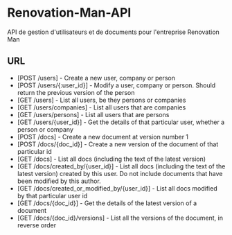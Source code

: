 # Renovation-Man-API
API de gestion d'utilisateurs et de documents pour l'entreprise Renovation Man

## URL
- [POST /users] - Create a new user, company or person
- [POST /users/{:user_id}] - Modify a user, company or person. Should return the previous version of the person
- [GET /users] - List all users, be they persons or companies
- [GET /users/companies] - List all users that are companies
- [GET /users/persons] - List all users that are persons
- [GET /users/{user_id}] - Get the details of that particular user, whether a person or company
- [POST /docs] - Create a new document at version number 1
- [POST /docs/{doc_id}] - Create a new version of the document of that particular id
- [GET /docs] - List all docs (including the text of the latest version)
- [GET /docs/created_by/{user_id}] - List all docs (including the text of the latest version) created by this user. Do not include documents that have been modified by this author.
- [GET /docs/created_or_modified_by/{user_id}] - List all docs modified by that particular user id
- [GET /docs/{doc_id}] - Get the details of the latest version of a document
- [GET /docs/{doc_id}/versions] - List all the versions of the document, in reverse order